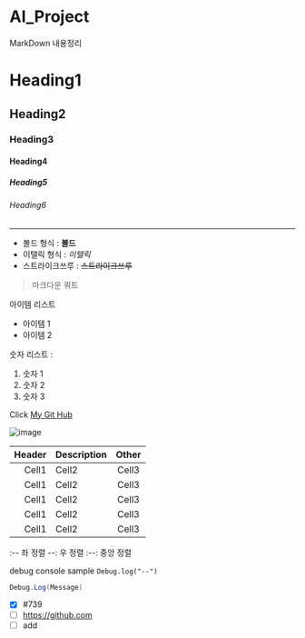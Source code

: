 # AI_Project

MarkDown 내용정리
 
<!-- Heading -->

# Heading1
## Heading2
### Heading3
#### Heading4
##### Heading5
###### Heading6

<!-- Line -->

---

<!-- Text attributes -->

+ 볼드 형식 : **볼드**
+ 이탤릭 형식 : *이텔릭*
+ 스트라이크쓰루 : ~~스트라이크쓰루~~

<!-- Quote -->
> 마크다운 쿼트

<!-- Bullet List -->
아이템 리스트
* 아이템 1
* 아이템 2

<!-- Number List -->
숫자 리스트 : 

1. 숫자 1
2. 숫자 2
3. 숫자 3

<!-- link -->
Click [My Git Hub](https://github.com/HS010315/AI_Project)

<!-- Image -->
![image](https://upload3.inven.co.kr/upload/2023/10/29/bbs/i14640845171.jpg?MW=800)

<!--Table-->

|Header|Description|Other|
|--:|:--|:--:|
|Cell1|Cell2|Cell3|
|Cell1|Cell2|Cell3|
|Cell1|Cell2|Cell3|
|Cell1|Cell2|Cell3|
|Cell1|Cell2|Cell3|

:-- 좌 정렬
--: 우 정렬
:--: 중앙 정렬

<!-- Code -->

debug console sample `Debug.log("--")`

```C#
Debug.Log(Message)
```

<!-- TodoList -->
- [x] #739
- [ ] https://github.com
- [ ] add